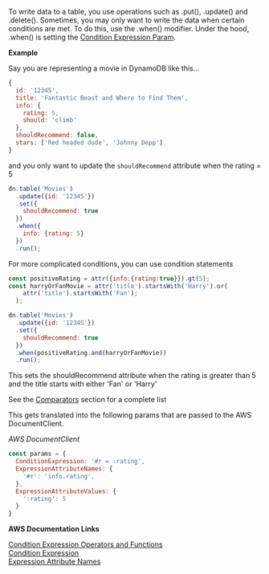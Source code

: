 To write data to a table, you use operations such as .put(), .update() and .delete(). Sometimes, you may only want to write the data when certain conditions are met. 
To do this, use the .when() modifier. Under the hood, .when() is setting the [Condition Expression Param](http://docs.aws.amazon.com/amazondynamodb/latest/developerguide/Expressions.SpecifyingConditions.html#ConditionExpressionReference).

**Example**

Say you are representing a movie in DynamoDB like this...

```javascript
{
  id: '12345',
  title: 'Fantastic Beast and Where to Find Them',
  info: {
    rating: 5,
    should: 'climb'
  },
  shouldRecommend: false,
  stars: ['Red headed dude', 'Johnny Depp']
}
```

and you only want to update the `shouldRecommend` attribute when the rating = 5

```javascript
dn.table('Movies')
  .update({id: '12345'})
  .set({
    shouldRecommend: true
  })
  .when({
    info: {rating: 5}
  })
  .run();
```

For more complicated conditions, you can use condition statements

```javascript
const positiveRating = attr({info:{rating:true}}).gt(5);
const harryOrFanMovie = attr('title').startsWith('Harry').or(
    attr('title').startsWith('Fan');
  );

dn.table('Movies')
  .update({id: '12345'})
  .set({
    shouldRecommend: true
  })
  .when(positiveRating.and(harryOrFanMovie))
  .run();
```

This sets the shouldRecommend attribute when the rating is greater than 5 and the title starts with either 'Fan' or 'Harry'

See the [Comparators](/comparators/equal.md) section for a complete list

This gets translated into the following params that are passed to the AWS DocumentClient.

*AWS DocumentClient*

```javascript
const params = {
  ConditionExpression: '#r = :rating',
  ExpressionAttributeNames: {
    '#r': 'info.rating',
  },
  ExpressionAttributeValues: {
    ':rating': 5
  }
}
```

**AWS Documentation Links**

[Condition Expression Operators and Functions](http://docs.aws.amazon.com/amazondynamodb/latest/developerguide/Expressions.SpecifyingConditions.html) <br>
[Condition Expression](http://docs.aws.amazon.com/amazondynamodb/latest/developerguide/Expressions.SpecifyingConditions.html#ConditionExpressionReference) <br>
[Expression Attribute Names]()
